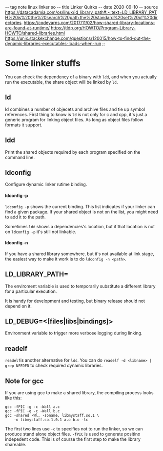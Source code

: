 -- tag note linux linker so
-- title Linker Quirks
-- date 2020-09-10
-- source https://datacadamia.com/os/linux/ld_library_path#:~:text=LD_LIBRARY_PATH%20is%20the%20search%20path,the%20standard%20set%20of%20directories.
          https://codeyarns.com/2017/11/02/how-shared-library-locations-are-found-at-runtime/
          https://tldp.org/HOWTO/Program-Library-HOWTO/shared-libraries.html
          https://unix.stackexchange.com/questions/120015/how-to-find-out-the-dynamic-libraries-executables-loads-when-run
;;
# Some linker stuffs

You can check the dependency of a binary with `ldd`, and when you actually run the executable, the share object will be linked by `ld`.

## ld
ld combines a number of objecets and archive files and tie up symbol references. First thing to know is `ld` is not only for c and cpp, it's just a generic program for linking object files. As long as object files follow formats it support.

## ldd
Print the shared objects required by each program specified on the command line.

## ldconfig
Configure dynamic linker rutime binding.

#### ldconfig -p
`ldconfig -p` shows the current binding. This list indicates if your linker can find a given package. If your shared object is not on the list, you might need to add it to the path.

Sometimes `ldd` shows a dependencies's location, but if that location is not on `ldconfig -p` it's still not linkable.

#### ldconfig -n <path-to-lib>
If you have a shared library somewhere, but it's not available at link stage, the easiest way to make it work is to do `ldconfig -n <path>`.


## LD_LIBRARY_PATH=<path>
The enviroment variable is used to temporarily substitute a different library for a particular execution.

It is handy for development and testing, but binary release should not depend on it.

## LD_DEBUG=<[files|libs|bindings]>
Environment variable to trigger more verbose logging during linking.

## readelf
`readelf`is another alternative for `ldd`. You can do `readelf -d <libname> | grep NEEDED` to check required dynamic libraries.


## Note for gcc
If you are using gcc to make a shared library, the compiling process looks like this:

```
gcc -fPIC -g -c -Wall a.c
gcc -fPIC -g -c -Wall b.c
gcc -shared -Wl, -soname, libmystaff.so.1 \
    -o libmystaff.so.1.0.1 a.o b.o -lc
```

The first two lines use `-c` to specifies not to run the linker, so we can produce stand alone object files. `-fPIC` is used to generate positino indepedent code. This is of course the first step to make the library shareable.
